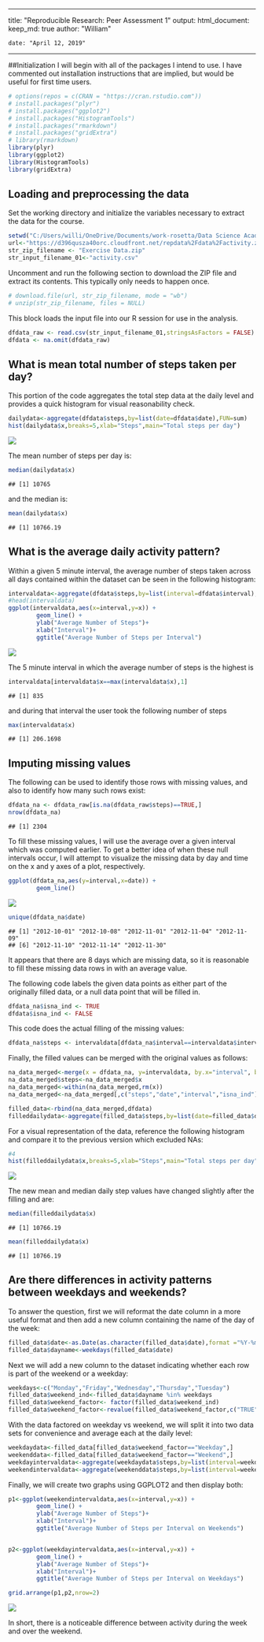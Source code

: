 
---
title: "Reproducible Research: Peer Assessment 1"
output: 
  html_document:
    keep_md: true
    author: "William"

    date: "April 12, 2019"

---


##Initialization
I will begin with all of the packages I intend to use.
I have commented out installation instructions that are implied, but would be useful for first time users.


```r
# options(repos = c(CRAN = "https://cran.rstudio.com"))
# install.packages("plyr") 
# install.packages("ggplot2")
# install.packages("HistogramTools")
# install.packages("rmarkdown")
# install.packages("gridExtra")
# library(rmarkdown)
library(plyr)
library(ggplot2)
library(HistogramTools)
library(gridExtra)
```


## Loading and preprocessing the data
Set the working directory and initialize the variables necessary to extract the data for the course.

```r
setwd("C:/Users/willi/OneDrive/Documents/work-rosetta/Data Science Academy/05 - Reproducible Research/project 1")
url<-"https://d396qusza40orc.cloudfront.net/repdata%2Fdata%2Factivity.zip"
str_zip_filename <- "Exercise Data.zip"
str_input_filename_01<-"activity.csv"
```
Uncomment and run the following section to download the ZIP file and extract its contents.
This typically only needs to happen once.


```r
# download.file(url, str_zip_filename, mode = "wb")
# unzip(str_zip_filename, files = NULL)
```

This block loads the input file into our R session for use in the analysis. 

```r
dfdata_raw <- read.csv(str_input_filename_01,stringsAsFactors = FALSE)
dfdata <- na.omit(dfdata_raw)
```


## What is mean total number of steps taken per day?
This portion of the code aggregates the total step data at the daily level and provides a quick histogram for visual reasonability check.

```r
dailydata<-aggregate(dfdata$steps,by=list(date=dfdata$date),FUN=sum)
hist(dailydata$x,breaks=5,xlab="Steps",main="Total steps per day")
```

![](PA1_template_files/figure-html/unnamed-chunk-5-1.png)<!-- -->

The mean number of steps per day is:


```r
median(dailydata$x)
```

```
## [1] 10765
```
and the median is:


```r
mean(dailydata$x)
```

```
## [1] 10766.19
```


## What is the average daily activity pattern?
Within a given 5 minute interval, the average number of steps taken across all days contained within the dataset can be seen in the following histogram:


```r
intervaldata<-aggregate(dfdata$steps,by=list(interval=dfdata$interval),FUN=mean)
#head(intervaldata)
ggplot(intervaldata,aes(x=interval,y=x)) +
        geom_line() + 
        ylab("Average Number of Steps")+
        xlab("Interval")+
        ggtitle("Average Number of Steps per Interval")
```

![](PA1_template_files/figure-html/unnamed-chunk-8-1.png)<!-- -->


The 5 minute interval in which the average number of steps is the highest is

```r
intervaldata[intervaldata$x==max(intervaldata$x),1]
```

```
## [1] 835
```
and during that interval the user took the following number of steps

```r
max(intervaldata$x)
```

```
## [1] 206.1698
```


## Imputing missing values

The following can be used to identify those rows with missing values, and also to identify how many such rows exist:

```r
dfdata_na <- dfdata_raw[is.na(dfdata_raw$steps)==TRUE,]
nrow(dfdata_na)
```

```
## [1] 2304
```

To fill these missing values, I will use the average over a given interval which was computed earlier.
To get a better idea of when these null intervals occur, I will attempt to visualize the missing data by day and time on the x and y axes of a plot, respectively.

```r
ggplot(dfdata_na,aes(y=interval,x=date)) +
        geom_line()
```

![](PA1_template_files/figure-html/unnamed-chunk-12-1.png)<!-- -->

```r
unique(dfdata_na$date)
```

```
## [1] "2012-10-01" "2012-10-08" "2012-11-01" "2012-11-04" "2012-11-09"
## [6] "2012-11-10" "2012-11-14" "2012-11-30"
```
It appears that there are 8 days which are missing data, so it is reasonable to fill these missing data rows in with an average value.

The following code labels the given data points as either part of the originally filled data, or a null data point that will be filled in.

```r
dfdata_na$isna_ind <- TRUE
dfdata$isna_ind <- FALSE
```

This code does the actual filling of the missing values:

```r
dfdata_na$steps <- intervaldata[dfdata_na$interval==intervaldata$interval,"interval"]
```

Finally, the filled values can be merged with the original values as follows:

```r
na_data_merged<-merge(x = dfdata_na, y=intervaldata, by.x="interval", by.y = "interval")
na_data_merged$steps<-na_data_merged$x
na_data_merged<-within(na_data_merged,rm(x))
na_data_merged<-na_data_merged[,c("steps","date","interval","isna_ind")]

filled_data<-rbind(na_data_merged,dfdata)
filleddailydata<-aggregate(filled_data$steps,by=list(date=filled_data$date),FUN=sum)
```

For a visual representation of the data, reference the following histogram and compare it to the previous version which excluded NAs:

```r
#4
hist(filleddailydata$x,breaks=5,xlab="Steps",main="Total steps per day")
```

![](PA1_template_files/figure-html/unnamed-chunk-16-1.png)<!-- -->

The new mean and median daily step values have changed slightly after the filling and are:

```r
median(filleddailydata$x)
```

```
## [1] 10766.19
```

```r
mean(filleddailydata$x)
```

```
## [1] 10766.19
```

## Are there differences in activity patterns between weekdays and weekends?

To answer the question, first we will reformat the date column in a more useful format and then add a new column containing the name of the day of the week:

```r
filled_data$date<-as.Date(as.character(filled_data$date),format ="%Y-%m-%d")
filled_data$dayname<-weekdays(filled_data$date)
```

Next we will add a new column to the dataset indicating whether each row is part of the weekend or a weekday:

```r
weekdays<-c("Monday","Friday","Wednesday","Thursday","Tuesday")
filled_data$weekend_ind<-filled_data$dayname %in% weekdays
filled_data$weekend_factor<- factor(filled_data$weekend_ind)
filled_data$weekend_factor<-revalue(filled_data$weekend_factor,c("TRUE" = "Weekday", "FALSE"="Weekend"))
```

With the data factored on weekday vs weekend, we will split it into two data sets for convenience and average each at the daily level:

```r
weekdaydata<-filled_data[filled_data$weekend_factor=="Weekday",]
weekenddata<-filled_data[filled_data$weekend_factor=="Weekend",]
weekdayintervaldata<-aggregate(weekdaydata$steps,by=list(interval=weekdaydata$interval),FUN=mean)
weekendintervaldata<-aggregate(weekenddata$steps,by=list(interval=weekenddata$interval),FUN=mean)
```


Finally, we will create two graphs using GGPLOT2 and then display both:

```r
p1<-ggplot(weekendintervaldata,aes(x=interval,y=x)) +
        geom_line() + 
        ylab("Average Number of Steps")+
        xlab("Interval")+
        ggtitle("Average Number of Steps per Interval on Weekends")


p2<-ggplot(weekdayintervaldata,aes(x=interval,y=x)) +
        geom_line() + 
        ylab("Average Number of Steps")+
        xlab("Interval")+
        ggtitle("Average Number of Steps per Interval on Weekdays")

grid.arrange(p1,p2,nrow=2)
```

![](PA1_template_files/figure-html/unnamed-chunk-21-1.png)<!-- -->

In short, there is a noticeable difference between activity during the week and over the weekend.
